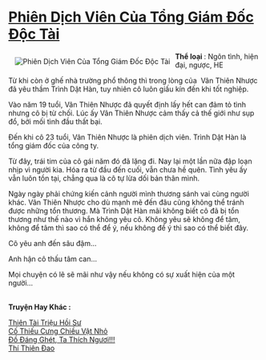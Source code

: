 <a href="https://utruyen.com/phien-dich-vien-cua-tong-giam-doc-doc-tai/17417/" title="Phiên Dịch Viên Của Tổng Giám Đốc Độc Tài"><h1>Phiên Dịch Viên Của Tổng Giám Đốc Độc Tài</h1></a><div style="display:table"><img align="right" style="float: left; padding: 10px;" src="https://utruyen.com/images/story/200x260/phien-dich-vien-cua-tong-giam-doc-doc-tai.jpg" alt="Phiên Dịch Viên Của Tổng Giám Đốc Độc Tài"><b>Thể loại </b>: Ngôn tình, hiện đại, ngược, HE<p></p>Từ khi còn ở ghế nhà trường phổ thông thì trong lòng của  Vân Thiên Nhược đã yêu thầm Trình Dật Hàn, tuy nhiên cô luôn giấu kín đến khi tốt nghiệp. <p></p>Vào năm 19 tuổi, Vân Thiên Nhược đã quyết định lấy hết can đảm tỏ tình nhưng cô bị từ chối. Lúc ấy Vân Thiên Nhược cảm thấy cả thế giới như sụp đổ, bởi mối tình đầu thất bại.<p></p>Đến khi cô 23 tuổi, Vân Thiên Nhược là phiên dịch viên. Trình Dật Hàn là tổng giám đốc của công ty.<p></p>Từ đây, trái tim của cô gái năm đó đã lặng đi. Nay lại một lần nữa đập loạn nhịp vì người kia. Hóa ra từ đầu đến cuối, vẫn chưa hề quên. Tình yêu ấy vẫn luôn tồn tại, chẳng qua là cô tự lừa dối bản thân mình.<p></p>Ngày ngày phải chứng kiến cảnh người mình thương sánh vai cùng người khác. Vân Thiên Nhược cho dù mạnh mẽ đến đâu cũng không thể tránh được những tổn thương. Mà Trình Dật Hàn mãi không biết cô đã bị tổn thương như thế nào vì hắn không yêu cô. Không yêu sẽ không để tâm, không để tâm thì sao có thể để ý, nếu không để ý thì sao có thể biết đây. <p></p>Cô yêu anh đến sâu đậm... <p></p>Anh hận cô thấu tâm can... <p></p>Mọi chuyện có lẽ sẽ mãi như vậy nếu không có sự xuất hiện của một người...</div><p><br><b>Truyện Hay Khác :</b></p><a href="https://utruyen.com/thien-tai-trieu-hoi-su/17460/" alt="Thiên Tài Triệu Hồi Sư">Thiên Tài Triệu Hồi Sư</a><br/><a href="https://www.flickr.com/photos/183745219@N08/49115680353/" alt="Cố Thiếu Cưng Chiều Vật Nhỏ">Cố Thiếu Cưng Chiều Vật Nhỏ</a><br/><a href="https://truyenngontinhay.wordpress.com/2019/10/03/do-dang-ghet-ta-thich-nguoi/" alt="Đồ Đáng Ghét, Ta Thích Ngươi!!!">Đồ Đáng Ghét, Ta Thích Ngươi!!!</a><br/><a href="https://truyenhot2020.wordpress.com/2019/12/11/thi-thien-dao/" alt="Thí Thiên Đao">Thí Thiên Đao</a><br/>